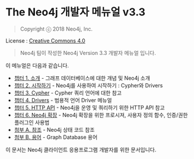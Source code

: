 # The Neo4j 개발자 메뉴얼 v3.3

> Copyright ⓒ 2018 Neo4j, Inc.

License : [Creative Commons 4.0](https://neo4j.com/docs/license/)

> Neo4j 팀이 작성한 Neo4j Version 3.3 개발자 메뉴얼 입니다.

이 메뉴얼은 다음과 같습니다.

* [챕터 1. 소개](/chapter1.md) - 그래프 데이터베이스에 대한 개념 및 Neo4j 소개
* [챕터 2. 시작하기](/chapter2.md) - Neo4j를 사용하여 시작하기 : Cypher와 Drivers
* [챕터 3. Cypher](/chapter3.md) - Cypher 쿼리 언어에 대한 참고
* [챕터 4. Drivers](/chapter4.md) - 범용적 언어 Driver 메뉴얼
* [챕터 5. HTTP API](/chapter5.md) - Neo4j을 운영 및 쿼리하기 위한 HTTP API 참고
* [챕터 6. Neo4j 확장](/chapter6.md) - Neo4j 확장을 위한 프로시져, 사용자 정의 함수, 인증/권한 플러그인 사용법
* [첨부 A. 참조](/appendixA.md) - Neo4j 상태 코드 참조
* [첨부 B. 용어](/appendixB.md) - Graph Database 용어

이 문서는 Neo4j 클라이언트 응용프로그램 개발자를 위한 문서입니다.

